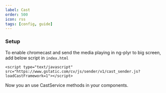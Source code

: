 ```yaml
---
label: Cast
order: 500
icon: rss
tags: [config, guide]
---
```

### Setup
To enable chromecast and send the media playing in ng-plyr to big screen, add below script in `index.html`

```
<script type="text/javascript" src="https://www.gstatic.com/cv/js/sender/v1/cast_sender.js?loadCastFramework=1"></script>
```
Now you an use CastService methods in your components.